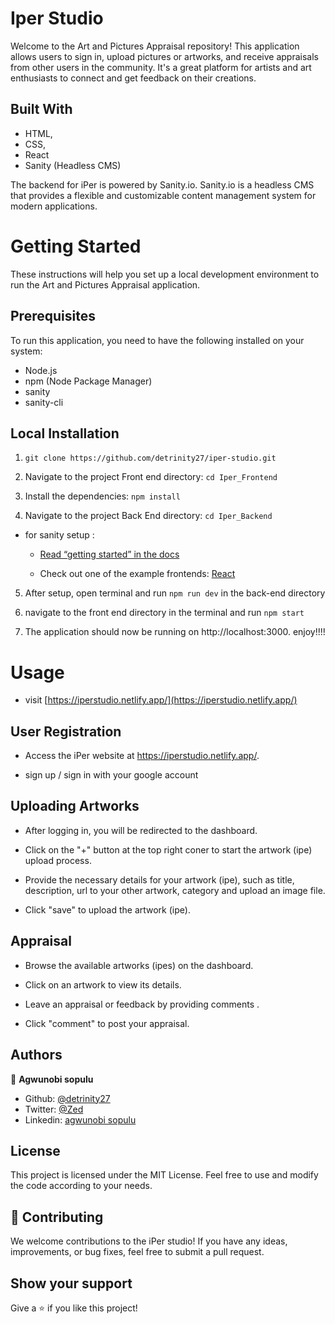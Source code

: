 # Iper Studio

Welcome to the Art and Pictures Appraisal repository! This application allows users to sign in, upload pictures or artworks, and receive appraisals from other users in the community. It's a great platform for artists and art enthusiasts to connect and get feedback on their creations.

## Built With

- HTML,
- CSS,
- React
- Sanity (Headless CMS)

The backend for iPer is powered by Sanity.io. Sanity.io is a headless CMS that provides a flexible and customizable content management system for modern applications.

# Getting Started

These instructions will help you set up a local development environment to run the Art and Pictures Appraisal application.

## Prerequisites

To run this application, you need to have the following installed on your system:

- Node.js
- npm (Node Package Manager)
- sanity
- sanity-cli

## Local Installation

1. `git clone https://github.com/detrinity27/iper-studio.git`

2. Navigate to the project Front end directory: `cd Iper_Frontend`

3. Install the dependencies: `npm install`

4. Navigate to the project Back End directory: `cd Iper_Backend`

- for sanity setup :

  - [Read “getting started” in the docs](https://www.sanity.io/docs/introduction/getting-started?utm_source=readme)

  - Check out one of the example frontends: [React](https://github.com/sanity-io/example-frontend-next-js)

5. After setup, open terminal and run `npm run dev` in the back-end directory

6. navigate to the front end directory in the terminal and run `npm start`

7. The application should now be running on http://localhost:3000. enjoy!!!!

# Usage

- visit [https://iperstudio.netlify.app/](https://iperstudio.netlify.app/)

## User Registration

- Access the iPer website at https://iperstudio.netlify.app/.

- sign up / sign in with your google account

## Uploading Artworks

- After logging in, you will be redirected to the dashboard.

- Click on the "+" button at the top right coner to start the artwork (ipe) upload process.

- Provide the necessary details for your artwork (ipe), such as title, description, url to your other artwork, category and upload an image file.

- Click "save" to upload the artwork (ipe).

## Appraisal

- Browse the available artworks (ipes) on the dashboard.

- Click on an artwork to view its details.

- Leave an appraisal or feedback by providing comments .

- Click "comment" to post your appraisal.

## Authors

👤 **Agwunobi sopulu**

- Github: [@detrinity27](https://github.com/detrinity27)
- Twitter: [@Zed](https://twitter.com/SO_NWA)
- Linkedin: [agwunobi sopulu](https://www.linkedin.com/in/agwunobi-sopulu-691875216)

## License

This project is licensed under the MIT License. Feel free to use and modify the code according to your needs.

## 🤝 Contributing

We welcome contributions to the iPer studio! If you have any ideas, improvements, or bug fixes, feel free to submit a pull request.

## Show your support

Give a ⭐️ if you like this project!
